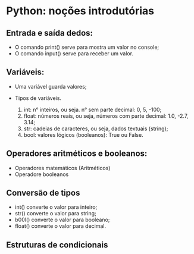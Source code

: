 # Python: noções introdutórias

## Entrada e saída dedos:

* O comando print() serve para mostra um valor no console;
* O comando input() serve para receber um valor.

## Variáveis:

* Uma variável guarda valores;
* Tipos de variáveis.

    1. int: n° inteiros, ou seja. n° sem parte decimal: 0, 5, -100;
    2. float: números reais, ou seja, números com parte decimal: 1.0, -2.7, 3.14;
    3. str: cadeias de caracteres, ou seja, dados textuais (string);
    4. bool: valores lógicos (booleanos): True ou False.

## Operadores aritméticos e booleanos:

* Operadores matemáticos (Aritméticos)
* Operadore booleanos

## Conversão de tipos

* int() converte o valor para inteiro;
* str() converte o valor para string;
* b00l() converte o valor para booleano;
* float() converte o valor para decimal.

## Estruturas de condicionais
